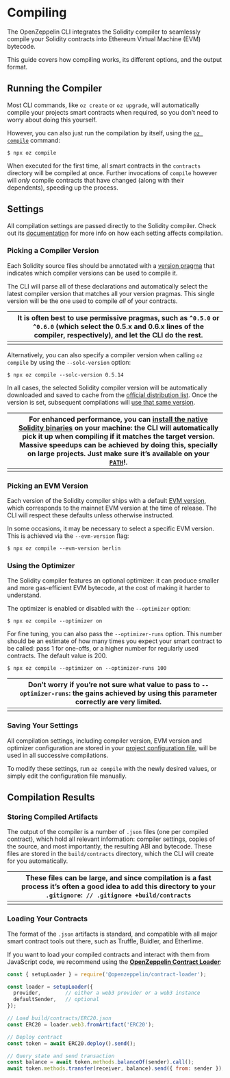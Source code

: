 # Compiling

The OpenZeppelin CLI integrates the Solidity compiler to seamlessly compile your Solidity contracts into Ethereum Virtual Machine (EVM) bytecode.

This guide covers how compiling works, its different options, and the output format.

## Running the Compiler

Most CLI commands, like `oz create` or `oz upgrade`, will automatically compile your projects smart contracts when required, so you don’t need to worry about doing this yourself.

However, you can also just run the compilation by itself, using the [`oz compile`](https://docs.openzeppelin.com/cli/2.7/commands#compile) command:

```console
$ npx oz compile
```

When executed for the first time, all smart contracts in the `contracts` directory will be compiled at once. Further invocations of `compile` however will *only* compile contracts that have changed (along with their dependents), speeding up the process.

## Settings

All compilation settings are passed directly to the Solidity compiler. Check out its [documentation](https://solidity.readthedocs.io/en/v0.5.15/using-the-compiler.html) for more info on how each setting affects compilation.

### Picking a Compiler Version

Each Solidity source files should be annotated with a [version pragma](https://solidity.readthedocs.io/en/v0.5.15/layout-of-source-files.html#version-pragma) that indicates which compiler versions can be used to compile it.

The CLI will parse all of these declarations and automatically select the latest compiler version that matches all your version pragmas. This single version will be the one used to compile *all* of your contracts.

|      | It is often best to use permissive pragmas, such as `^0.5.0` or `^0.6.0` (which select the 0.5.x and 0.6.x lines of the compiler, respectively), and let the CLI do the rest. |
| ---- | ------------------------------------------------------------ |
|      |                                                              |

Alternatively, you can also specify a compiler version when calling `oz compile` by using the `--solc-version` option:

```console
$ npx oz compile --solc-version 0.5.14
```

In all cases, the selected Solidity compiler version will be automatically downloaded and saved to cache from the [official distribution list](https://solc-bin.ethereum.org/bin/list.json). Once the version is set, subsequent compilations will [use that same version](https://docs.openzeppelin.com/cli/2.7/compiling#saving-your-settings).

|      | For enhanced performance, you can [install the native Solidity binaries](https://solidity.readthedocs.io/en/v0.5.15/installing-solidity.html#binary-packages) on your machine: the CLI will automatically pick it up when compiling if it matches the target version. Massive speedups can be achieved by doing this, specially on large projects. Just make sure it’s available on your [`PATH`](https://en.wikipedia.org/wiki/PATH_(variable))!. |
| ---- | ------------------------------------------------------------ |
|      |                                                              |

### Picking an EVM Version

Each version of the Solidity compiler ships with a default [EVM version](https://solidity.readthedocs.io/en/v0.5.15/using-the-compiler.html#setting-the-evm-version-to-target), which corresponds to the mainnet EVM version at the time of release. The CLI will respect these defaults unless otherwise instructed.

In some occasions, it may be necessary to select a specific EVM version. This is achieved via the `--evm-version` flag:

```console
$ npx oz compile --evm-version berlin
```

### Using the Optimizer

The Solidity compiler features an optional optimizer: it can produce smaller and more gas-efficient EVM bytecode, at the cost of making it harder to understand.

The optimizer is enabled or disabled with the `--optimizer` option:

```console
$ npx oz compile --optimizer on
```

For fine tuning, you can also pass the `--optimizer-runs` option. This number should be an estimate of how many times you expect your smart contract to be called: pass 1 for one-offs, or a higher number for regularly used contracts. The default value is 200.

```console
$ npx oz compile --optimizer on --optimizer-runs 100
```

|      | Don’t worry if you’re not sure what value to pass to `--optimizer-runs`: the gains achieved by using this parameter correctly are very limited. |
| ---- | ------------------------------------------------------------ |
|      |                                                              |

### Saving Your Settings

All compilation settings, including compiler version, EVM version and optimizer configuration are stored in your [project configuration file](https://docs.openzeppelin.com/cli/2.7/configuration#project.json), will be used in all successive compilations.

To modify these settings, run `oz compile` with the newly desired values, or simply edit the configuration file manually.

## Compilation Results

### Storing Compiled Artifacts

The output of the compiler is a number of `.json` files (one per compiled contract), which hold all relevant information: compiler settings, copies of the source, and most importantly, the resulting ABI and bytecode. These files are stored in the `build/contracts` directory, which the CLI will create for you automatically.

|      | These files can be large, and since compilation is a fast process it’s often a good idea to add this directory to your `.gitignore`:` // .gitignore +build/contracts` |
| ---- | ------------------------------------------------------------ |
|      |                                                              |

### Loading Your Contracts

The format of the `.json` artifacts is standard, and compatible with all major smart contract tools out there, such as Truffle, Buidler, and Etherlime.

If you want to load your compiled contracts and interact with them from JavaScript code, we recommend using the [**OpenZeppelin Contract Loader**](https://docs.openzeppelin.com/contract-loader/0.6/):

```javascript
const { setupLoader } = require('@openzeppelin/contract-loader');

const loader = setupLoader({
  provider,        // either a web3 provider or a web3 instance
  defaultSender,   // optional
});

// Load build/contracts/ERC20.json
const ERC20 = loader.web3.fromArtifact('ERC20');

// Deploy contract
const token = await ERC20.deploy().send();

// Query state and send transaction
const balance = await token.methods.balanceOf(sender).call();
await token.methods.transfer(receiver, balance).send({ from: sender });
```

